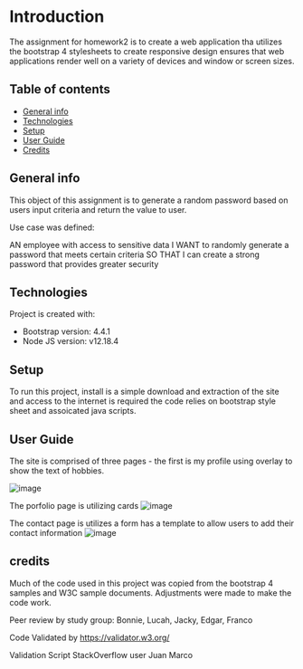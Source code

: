 # Introduction
The assignment for homework2 is to create a web application tha utilizes the bootstrap 4 stylesheets to create responsive design ensures that web applications render well on a variety of devices and window or screen sizes.

## Table of contents
* [General info](#general-info)
* [Technologies](#technologies)
* [Setup](#setup)
* [User Guide](#user-guide)
* [Credits](#credits)


## General info
This object of this assignment is to generate a random password 
based on users input criteria and return the value to user. 

Use case was defined:

AN employee with access to sensitive data
I WANT to randomly generate a password that meets certain criteria
SO THAT I can create a strong password that provides greater security

	
## Technologies
Project is created with:
* Bootstrap version: 4.4.1
* Node JS version: v12.18.4
	
## Setup
To run this project, install is a simple download and extraction of the site and access to the internet is required 
the code relies on bootstrap style sheet and assoicated java scripts.

## User Guide
The site is comprised of three pages - the first is my profile using overlay to show the text of hobbies.

![image](./assets/Images/AboutMe.jpg)

The porfolio page is utilizing cards 
![image](./assets/Images/Portfolio.jpg)

The contact page is utilizes a form has a template to allow users
to add their contact information
![image](./assets/Images/Contact.jpg)

## credits
Much of the code used in this project was copied from the bootstrap 4 samples and W3C 
sample documents. Adjustments were made to make the code work.

Peer review by study group: Bonnie, Lucah, Jacky, Edgar, Franco

Code Validated by https://validator.w3.org/

Validation Script StackOverflow user Juan Marco









